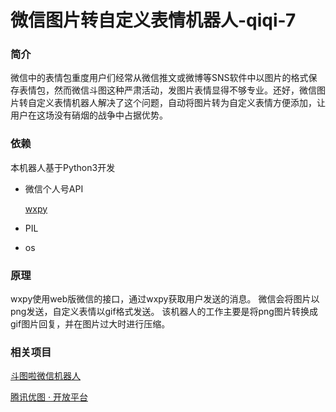 # 微信图片转自定义表情机器人-qiqi-7

### 简介

微信中的表情包重度用户们经常从微信推文或微博等SNS软件中以图片的格式保存表情包，然而微信斗图这种严肃活动，发图片表情显得不够专业。还好，微信图片转自定义表情机器人解决了这个问题，自动将图片转为自定义表情方便添加，让用户在这场没有硝烟的战争中占据优势。

### 依赖

本机器人基于Python3开发

* 微信个人号API

	[wxpy](https://github.com/youfou/wxpy)

* PIL

* os

### 原理

wxpy使用web版微信的接口，通过wxpy获取用户发送的消息。
微信会将图片以png发送，自定义表情以gif格式发送。
该机器人的工作主要是将png图片转换成gif图片回复，并在图片过大时进行压缩。

### 相关项目

[斗图啦微信机器人](https://www.doutula.com/faq)

[腾讯优图 · 开放平台](http://open.youtu.qq.com/welcome/index)


